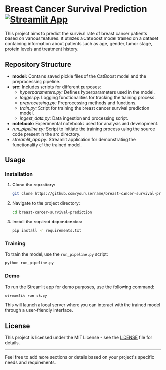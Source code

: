 # Breast Cancer Survival Prediction [![Streamlit App](https://static.streamlit.io/badges/streamlit_badge_black_white.svg)](https://breast-cancer-survival-pred.streamlit.app/)

This project aims to predict the survival rate of breast cancer patients based on various features. It utilizes a CatBoost model trained on a dataset containing information about patients such as age, gender, tumor stage, protein levels and treatment history.

## Repository Structure

- **model:** Contains saved pickle files of the CatBoost model and the preprocessing pipeline.
- **src:** Includes scripts for different purposes:
  - *hyperparameters.py:* Defines hyperparameters used in the model.
  - *logger.py:* Logging functionalities for tracking the training process.
  - *preprocessing.py:* Preprocessing methods and functions.
  - *train.py:* Script for training the breast cancer survival prediction model.
  - *ingest_data.py:* Data ingestion and processing script.
- **notebook:** Experimental notebooks used for analysis and development.
- *run_pipeline.py:* Script to initiate the training process using the source code present in the src directory.
- *streamlit_app.py:* Streamlit application for demonstrating the functionality of the trained model.

## Usage

### Installation

1. Clone the repository:
   ```sh
   git clone https://github.com/yourusername/breast-cancer-survival-prediction.git
   ```
2. Navigate to the project directory:
   ```sh
   cd breast-cancer-survival-prediction
   ```
3. Install the required dependencies:
   ```sh
   pip install -r requirements.txt
   ```

### Training

To train the model, use the `run_pipeline.py` script:
```sh
python run_pipeline.py
```

### Demo

To run the Streamlit app for demo purposes, use the following command:
```sh
streamlit run st.py
```
This will launch a local server where you can interact with the trained model through a user-friendly interface.

## License

This project is licensed under the MIT License - see the [LICENSE](LICENSE) file for details.

---

Feel free to add more sections or details based on your project's specific needs and requirements.
